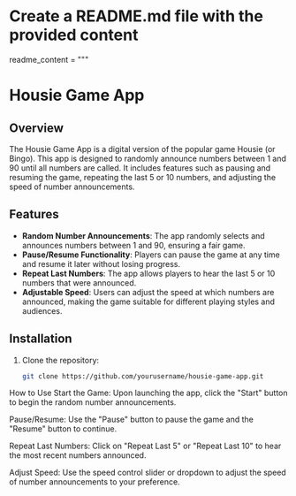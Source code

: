 # Create a README.md file with the provided content

readme_content = """
# Housie Game App

## Overview
The Housie Game App is a digital version of the popular game Housie (or Bingo). This app is designed to randomly announce numbers between 1 and 90 until all numbers are called. It includes features such as pausing and resuming the game, repeating the last 5 or 10 numbers, and adjusting the speed of number announcements.

## Features
- **Random Number Announcements**: The app randomly selects and announces numbers between 1 and 90, ensuring a fair game.
- **Pause/Resume Functionality**: Players can pause the game at any time and resume it later without losing progress.
- **Repeat Last Numbers**: The app allows players to hear the last 5 or 10 numbers that were announced.
- **Adjustable Speed**: Users can adjust the speed at which numbers are announced, making the game suitable for different playing styles and audiences.

## Installation

1. Clone the repository:
   ```bash
   git clone https://github.com/yourusername/housie-game-app.git

How to Use
Start the Game: Upon launching the app, click the "Start" button to begin the random number announcements.

Pause/Resume: Use the "Pause" button to pause the game and the "Resume" button to continue.

Repeat Last Numbers: Click on "Repeat Last 5" or "Repeat Last 10" to hear the most recent numbers announced.

Adjust Speed: Use the speed control slider or dropdown to adjust the speed of number announcements to your preference.